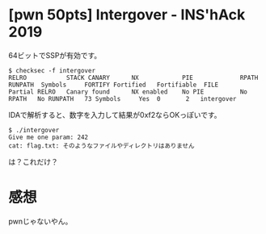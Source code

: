 # [pwn 50pts] Intergover - INS'hAck 2019
64ビットでSSPが有効です。
```
$ checksec -f intergover
RELRO           STACK CANARY      NX            PIE             RPATH      RUNPATH	Symbols		FORTIFY	Fortified	Fortifiable  FILE
Partial RELRO   Canary found      NX enabled    No PIE          No RPATH   No RUNPATH   73 Symbols     Yes	0		2	intergover
```

IDAで解析すると、数字を入力して結果が0xf2ならOKっぽいです。
```
$ ./intergover 
Give me one param: 242
cat: flag.txt: そのようなファイルやディレクトリはありません
```

は？これだけ？

# 感想
pwnじゃないやん。